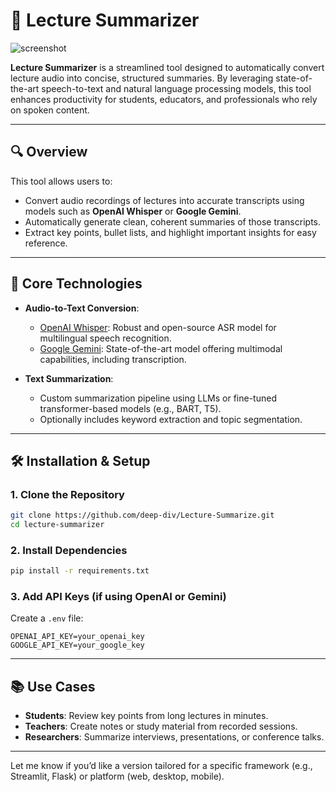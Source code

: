 # 📘 Lecture Summarizer

![screenshot](https://github.com/user-attachments/assets/35abd353-680d-4b1f-96f6-152bb7b6c75a)

**Lecture Summarizer** is a streamlined tool designed to automatically convert lecture audio into concise, structured summaries. By leveraging state-of-the-art speech-to-text and natural language processing models, this tool enhances productivity for students, educators, and professionals who rely on spoken content.
 
--- 

## 🔍 Overview 

This tool allows users to:

* Convert audio recordings of lectures into accurate transcripts using models such as **OpenAI Whisper** or **Google Gemini**.
* Automatically generate clean, coherent summaries of those transcripts.
* Extract key points, bullet lists, and highlight important insights for easy reference.

---

## 🧠 Core Technologies

* **Audio-to-Text Conversion**:

  * [OpenAI Whisper](https://openai.com/research/whisper): Robust and open-source ASR model for multilingual speech recognition.
  * [Google Gemini](https://deepmind.google/technologies/gemini/): State-of-the-art model offering multimodal capabilities, including transcription.

* **Text Summarization**:

  * Custom summarization pipeline using LLMs or fine-tuned transformer-based models (e.g., BART, T5).
  * Optionally includes keyword extraction and topic segmentation.

---

## 🛠️ Installation & Setup

### 1. Clone the Repository

```bash
git clone https://github.com/deep-div/Lecture-Summarize.git
cd lecture-summarizer
```

### 2. Install Dependencies

```bash
pip install -r requirements.txt
```

### 3. Add API Keys (if using OpenAI or Gemini)

Create a `.env` file:

```
OPENAI_API_KEY=your_openai_key
GOOGLE_API_KEY=your_google_key
```

---

## 📚 Use Cases

* **Students**: Review key points from long lectures in minutes.
* **Teachers**: Create notes or study material from recorded sessions.
* **Researchers**: Summarize interviews, presentations, or conference talks.

---



Let me know if you’d like a version tailored for a specific framework (e.g., Streamlit, Flask) or platform (web, desktop, mobile).





